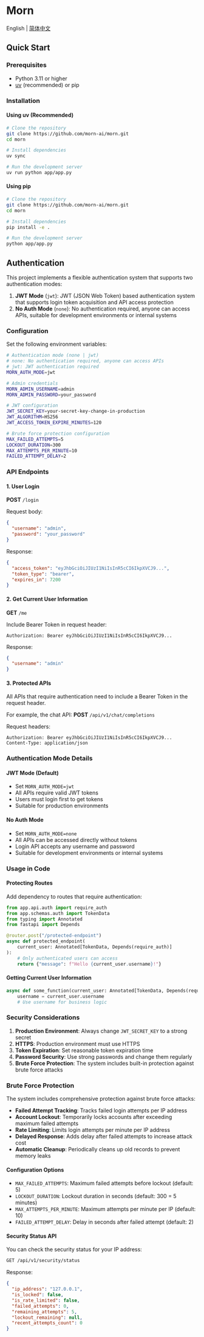 # Morn

English | [简体中文](README_CN.md)

## Quick Start

### Prerequisites

- Python 3.11 or higher
- [uv](https://github.com/astral-sh/uv) (recommended) or pip

### Installation

#### Using uv (Recommended)

```bash
# Clone the repository
git clone https://github.com/morn-ai/morn.git
cd morn

# Install dependencies
uv sync

# Run the development server
uv run python app/app.py
```

#### Using pip

```bash
# Clone the repository
git clone https://github.com/morn-ai/morn.git
cd morn

# Install dependencies
pip install -e .

# Run the development server
python app/app.py
```

## Authentication

This project implements a flexible authentication system that supports two authentication modes:

1. **JWT Mode** (`jwt`): JWT (JSON Web Token) based authentication system that supports login token acquisition and API access protection
2. **No Auth Mode** (`none`): No authentication required, anyone can access APIs, suitable for development environments or internal systems

### Configuration

Set the following environment variables:

```bash
# Authentication mode (none | jwt)
# none: No authentication required, anyone can access APIs
# jwt: JWT authentication required
MORN_AUTH_MODE=jwt

# Admin credentials
MORN_ADMIN_USERNAME=admin
MORN_ADMIN_PASSWORD=your_password

# JWT configuration
JWT_SECRET_KEY=your-secret-key-change-in-production
JWT_ALGORITHM=HS256
JWT_ACCESS_TOKEN_EXPIRE_MINUTES=120

# Brute force protection configuration
MAX_FAILED_ATTEMPTS=5
LOCKOUT_DURATION=300
MAX_ATTEMPTS_PER_MINUTE=10
FAILED_ATTEMPT_DELAY=2
```

### API Endpoints

#### 1. User Login

**POST** `/login`

Request body:
```json
{
  "username": "admin",
  "password": "your_password"
}
```

Response:
```json
{
  "access_token": "eyJhbGciOiJIUzI1NiIsInR5cCI6IkpXVCJ9...",
  "token_type": "bearer",
  "expires_in": 7200
}
```

#### 2. Get Current User Information

**GET** `/me`

Include Bearer Token in request header:
```
Authorization: Bearer eyJhbGciOiJIUzI1NiIsInR5cCI6IkpXVCJ9...
```

Response:
```json
{
  "username": "admin"
}
```

#### 3. Protected APIs

All APIs that require authentication need to include a Bearer Token in the request header.

For example, the chat API:
**POST** `/api/v1/chat/completions`

Request headers:
```
Authorization: Bearer eyJhbGciOiJIUzI1NiIsInR5cCI6IkpXVCJ9...
Content-Type: application/json
```

### Authentication Mode Details

#### JWT Mode (Default)
- Set `MORN_AUTH_MODE=jwt`
- All APIs require valid JWT tokens
- Users must login first to get tokens
- Suitable for production environments

#### No Auth Mode
- Set `MORN_AUTH_MODE=none`
- All APIs can be accessed directly without tokens
- Login API accepts any username and password
- Suitable for development environments or internal systems

### Usage in Code

#### Protecting Routes

Add dependency to routes that require authentication:

```python
from app.api.auth import require_auth
from app.schemas.auth import TokenData
from typing import Annotated
from fastapi import Depends

@router.post("/protected-endpoint")
async def protected_endpoint(
    current_user: Annotated[TokenData, Depends(require_auth)]
):
    # Only authenticated users can access
    return {"message": f"Hello {current_user.username}!"}
```

#### Getting Current User Information

```python
async def some_function(current_user: Annotated[TokenData, Depends(require_auth)]):
    username = current_user.username
    # Use username for business logic
```

### Security Considerations

1. **Production Environment**: Always change `JWT_SECRET_KEY` to a strong secret
2. **HTTPS**: Production environment must use HTTPS
3. **Token Expiration**: Set reasonable token expiration time
4. **Password Security**: Use strong passwords and change them regularly
5. **Brute Force Protection**: The system includes built-in protection against brute force attacks

### Brute Force Protection

The system includes comprehensive protection against brute force attacks:

- **Failed Attempt Tracking**: Tracks failed login attempts per IP address
- **Account Lockout**: Temporarily locks accounts after exceeding maximum failed attempts
- **Rate Limiting**: Limits login attempts per minute per IP address
- **Delayed Response**: Adds delay after failed attempts to increase attack cost
- **Automatic Cleanup**: Periodically cleans up old records to prevent memory leaks

#### Configuration Options

- `MAX_FAILED_ATTEMPTS`: Maximum failed attempts before lockout (default: 5)
- `LOCKOUT_DURATION`: Lockout duration in seconds (default: 300 = 5 minutes)
- `MAX_ATTEMPTS_PER_MINUTE`: Maximum attempts per minute per IP (default: 10)
- `FAILED_ATTEMPT_DELAY`: Delay in seconds after failed attempt (default: 2)

#### Security Status API

You can check the security status for your IP address:

```bash
GET /api/v1/security/status
```

Response:
```json
{
  "ip_address": "127.0.0.1",
  "is_locked": false,
  "is_rate_limited": false,
  "failed_attempts": 0,
  "remaining_attempts": 5,
  "lockout_remaining": null,
  "recent_attempts_count": 0
}
```
